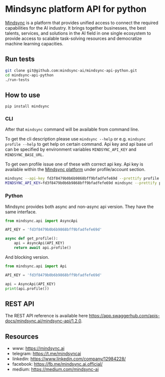 # Mindsync platform API for python

[Mindsync](https://mindsync.ai) is a platform that provides unified access to connect the required capabilities for the AI industry. It brings together businesses, the best talents, services, and solutions in the AI field in one single ecosystem to provide access to scalable task-solving resources and democratize machine learning capacities.

## Run tests

```bash
git clone git@github.com:mindsync-ai/mindsync-api-python.git
cd mindsync-api-python
./run-tests
```

## How to use

```
pip install mindsync
```

### CLI

After that `mindsync` command will be available from command line.

To get the cli description please use `mindsync --help` or e.g. `mindsync profile --help` to get help on certain command.
Api key and api base url can be specified by environment variables `MINDSYNC_API_KEY` and `MINDSYNC_BASE_URL`.

To get own profile issue one of these with correct api key. Api key is available within the [Mindsync platform](https://app.mindsync.ai/)
under profile/account section.

```bash
mindsync --api-key fd3f8479b0b6b9868bff9bfadfefe69d --prettify profile
MINDSYNC_API_KEY=fd3f8479b0b6b9868bff9bfadfefe69d mindsync --prettify profile
```

### Python

Mindsync provides both async and non-async api version. They have the same interface.

```python
from mindsync.api import AsyncApi

API_KEY = 'fd3f8479b0b6b9868bff9bfadfefe69d'

async def get_profile():
    api = AsyncApi(API_KEY)
    return await api.profile()
```

And blocking version.

```python
from mindsync.api import Api

API_KEY = 'fd3f8479b0b6b9868bff9bfadfefe69d'

api = AsyncApi(API_KEY)
print(api.profile())
```

## REST API

The REST API reference is available here https://app.swaggerhub.com/apis-docs/mindsync.ai/mindsync-api/1.2.0.

## Resources 
- www: https://mindsync.ai
- telegram: https://t.me/mindsyncai
- linkedin: https://www.linkedin.com/company/12984228/
- facebook: https://fb.me/mindsync.ai.official/
- medium: https://medium.com/mindsync-ai
